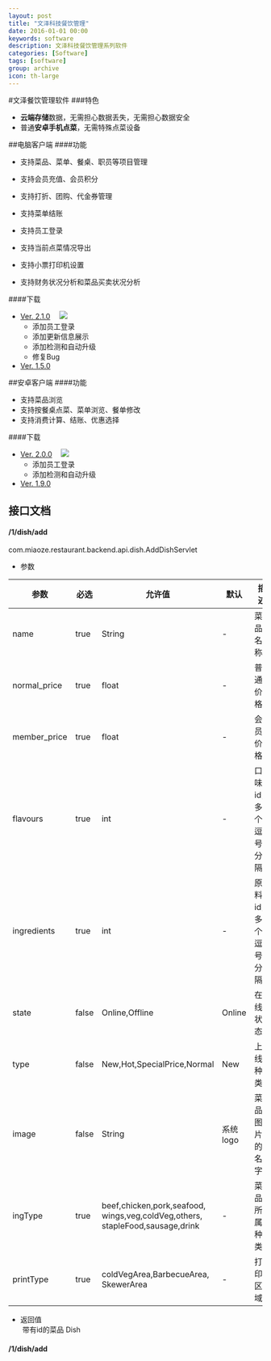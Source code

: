 ```yaml
---
layout: post
title: "文泽科技餐饮管理"
date: 2016-01-01 00:00
keywords: software
description: 文泽科技餐饮管理系列软件
categories: [Software]
tags: [software]
group: archive
icon: th-large
---
```


<!-- more -->

#文泽餐饮管理软件
###特色
* **云端存储**数据，无需担心数据丢失，无需担心数据安全
* 普通**安卓手机点菜**，无需特殊点菜设备

##电脑客户端
####功能
* 支持菜品、菜单、餐桌、职员等项目管理
* 支持会员充值、会员积分

* 支持打折、团购、代金券管理
* 支持菜单结账
* 支持员工登录
* 支持当前点菜情况导出
* 支持小票打印机设置
* 支持财务状况分析和菜品买卖状况分析

####下载
* [Ver. 2.1.0](http://182.92.110.250:8090/restaurant-release.exe)	　![](http://ww3.sinaimg.cn/bmiddle/a8484315gw1f0j3c8gx19j200t00f0sc.jpg)
	* 添加员工登录
	* 添加更新信息展示
	* 添加检测和自动升级 
	* 修复Bug
* [Ver. 1.5.0](http://182.92.110.250:8090/restaurant-release-old.exe)


##安卓客户端
####功能
* 支持菜品浏览
* 支持按餐桌点菜、菜单浏览、餐单修改
* 支持消费计算、结账、优惠选择

####下载
* [Ver. 2.0.0](http://182.92.110.250:8090/restaurant-release.apk)	　![](http://ww3.sinaimg.cn/bmiddle/a8484315gw1f0j3c8gx19j200t00f0sc.jpg)
	* 添加员工登录
	* 添加检测和自动升级
* [Ver. 1.9.0](http://182.92.110.250:8090/restaurant-release-old.apk)

## 接口文档

#### /1/dish/add

com.miaoze.restaurant.backend.api.dish.AddDishServlet   

* 参数

参数|必选|允许值|默认|描述
---|---|---|---|---
name|true|String|-|菜品名称
normal\_price|true|float|-|普通价格
member\_price|true|float|-|会员价格
flavours|true|int|-|口味id，多个逗号分隔
ingredients|true|int|-|原料id，多个逗号分隔
state|false|Online,Offline|Online|在线状态
type|false|New,Hot,SpecialPrice,Normal|New|上线种类
image|false|String|系统logo|菜品图片的名字
ingType|true|beef,chicken,pork,seafood,<br/>wings,veg,coldVeg,others,<br/>stapleFood,sausage,drink|-|菜品所属种类
printType|true|coldVegArea,BarbecueArea,<br/>SkewerArea|-|打印区域

* 返回值   
 带有id的菜品 Dish

#### /1/dish/add


